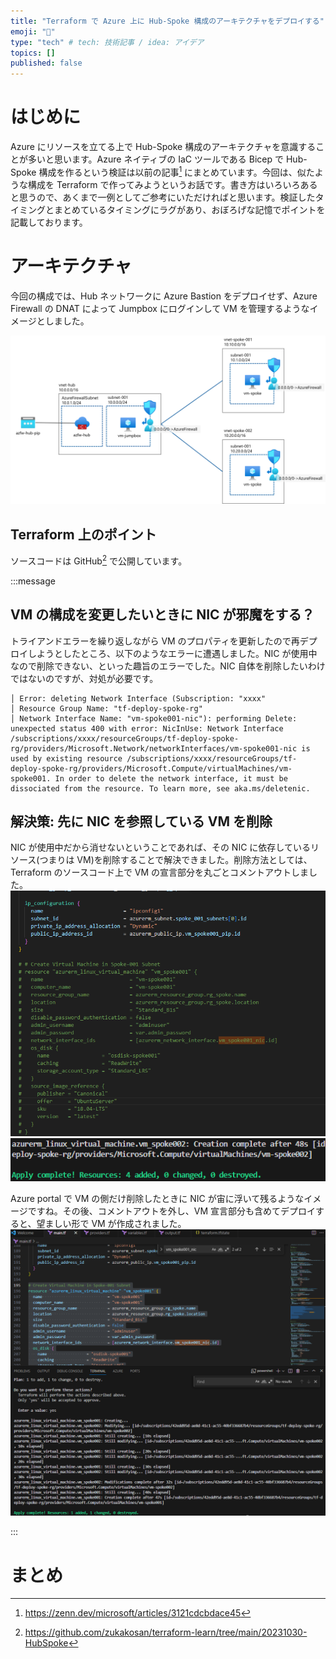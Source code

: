 ```yaml
---
title: "Terraform で Azure 上に Hub-Spoke 構成のアーキテクチャをデプロイする"
emoji: "🍣"
type: "tech" # tech: 技術記事 / idea: アイデア
topics: []
published: false
---
```

# はじめに
Azure にリソースを立てる上で Hub-Spoke 構成のアーキテクチャを意識することが多いと思います。Azure ネイティブの IaC ツールである Bicep で Hub-Spoke 構成を作るという検証は以前の記事[^1] にまとめています。今回は、似たような構成を Terraform で作ってみようというお話です。書き方はいろいろあると思うので、あくまで一例としてご参考にいただければと思います。検証したタイミングとまとめているタイミングにラグがあり、おぼろげな記憶でポイントを記載しております。

[^1]: https://zenn.dev/microsoft/articles/3121cdcbdace45


# アーキテクチャ
今回の構成では、Hub ネットワークに Azure Bastion をデプロイせず、Azure Firewall の DNAT によって Jumpbox にログインして VM を管理するようなイメージとしました。

![](/images/20240116-terraform-hubspoke/terraform-hub-spoke-archtecture.png)

## Terraform 上のポイント
ソースコードは GitHub[^2] で公開しています。
[^2]: https://github.com/zukakosan/terraform-learn/tree/main/20231030-HubSpoke


:::message
## VM の構成を変更したいときに NIC が邪魔をする？
トライアンドエラーを繰り返しながら VM のプロパティを更新したので再デプロイしようとしたところ、以下のようなエラーに遭遇しました。NIC が使用中なので削除できない、といった趣旨のエラーでした。NIC 自体を削除したいわけではないのですが、対処が必要です。

```
│ Error: deleting Network Interface (Subscription: "xxxx"
│ Resource Group Name: "tf-deploy-spoke-rg"
│ Network Interface Name: "vm-spoke001-nic"): performing Delete: unexpected status 400 with error: NicInUse: Network Interface /subscriptions/xxxx/resourceGroups/tf-deploy-spoke-rg/providers/Microsoft.Network/networkInterfaces/vm-spoke001-nic is used by existing resource /subscriptions/xxxx/resourceGroups/tf-deploy-spoke-rg/providers/Microsoft.Compute/virtualMachines/vm-spoke001. In order to delete the network interface, it must be dissociated from the resource. To learn more, see aka.ms/deletenic.
```

## 解決策: 先に NIC を参照している VM を削除
NIC が使用中だから消せないということであれば、その NIC に依存しているリソース(つまりは VM)を削除することで解決できました。削除方法としては、Terraform のソースコード上で VM の宣言部分を丸ごとコメントアウトしました。
![](/images/20240116-terraform-hubspoke/message-01.png)
![](/images/20240116-terraform-hubspoke/message-02.png)

Azure portal で VM の側だけ削除したときに NIC が宙に浮いて残るようなイメージですね。その後、コメントアウトを外し、VM 宣言部分も含めてデプロイすると、望ましい形で VM が作成されました。
![](/images/20240116-terraform-hubspoke/message-03.png)

:::

# まとめ